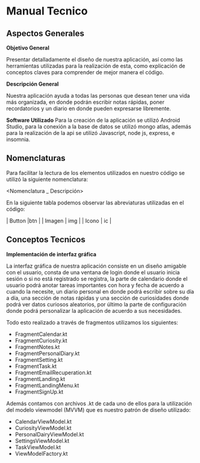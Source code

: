 # Manual Tecnico

## Aspectos Generales

**Objetivo General**

Presentar detalladamente el diseño de nuestra aplicación, así como las herramientas utilizadas para la realización de esta, 
como explicación de conceptos claves para comprender de mejor manera el código.

**Descripción General**

Nuestra aplicación ayuda a todas las personas que desean tener una vida más organizada,
en donde podrán escribir notas rápidas, poner recordatorios y un diario en donde pueden expresarse libremente.

**Software Utilizado**
Para la creación de la aplicación se utilizó Android Studio,  para la conexión a la base de datos se utilizó mongo atlas, 
además para la realización de la api se utilizó Javascript, node js, express, e insomnia.

## Nomenclaturas

Para facilitar la lectura de los elementos utilizados en nuestro código se utilizó la siguiente nomenclatura:

<Nomenclatura _ Descripción>

En la siguiente tabla podemos observar las abreviaturas utilizadas en el código:

|  Button |btn   |
| Imagen  |  img |
|  Icono  |  ic  |

## Conceptos Tecnicos

**Implementación de interfaz gráfica**

La interfaz gráfica de nuestra aplicación consiste en un diseño amigable con el usuario, consta de una ventana de login donde el usuario inicia sesión o si no está registrado se registra, la parte de calendario donde el usuario podrá anotar tareas importantes con hora y fecha de acuerdo a cuando la necesite, un diario personal en donde podrá escribir sobre su día a día, una sección de notas rápidas y una sección de curiosidades donde podrá ver datos curiosos aleatorios, por último la parte de configuración donde podrá personalizar la aplicación de acuerdo a sus necesidades.

Todo esto realizado a través de fragmentos utilizamos los siguientes:


* FragmentCalendar.kt
* FragmentCuriosity.kt
* FragmentNotes.kt
* FragmentPersonalDiary.kt
* FragmentSetting.kt
* FragmentTask.kt
* FragmentEmailRecuperation.kt
* FragmentLanding.kt
* FragmentLandingMenu.kt
* FragmentSignUp.kt








Además contamos con archivos .kt de cada uno de ellos para la utilización del modelo viewmodel (MVVM) que es nuestro patrón de diseño utilizado:

* CalendarViewModel.kt
* CuriosityViewModel.kt
* PersonalDairyViewModel.kt
* SettingsViewModel.kt
* TaskViewModel.kt
* ViewModelFactory.kt



